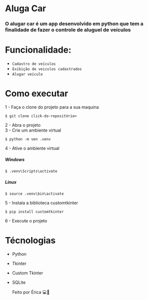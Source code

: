 # Aluga Car 

### O alugar car é um app desenvolvido em python que tem a finalidade de fazer o controle de aluguel de veículos

# Funcionalidade:
- `Cadastro de veículos`
- `Exibição de veiculos cadastrados`
- `Alugar veículo`

# Como executar
1 - Faça o clone do projeto para a sua maquina

```
$ git clone click-do-repositório>
```  
2 - Abra o projeto <br>
3 - Crie um ambiente virtual
```
$ python -m ven .venv
```
4 - Ative o ambiente virtual
##### Windows
```
$ .venv\Scripts\activate
```
##### Linux
```
$ source .venv\bin\activate
```
5 - Instala a biblioteca customtkinter
```
$ pip install customtkinter
```
6 - Execute o projeto <br>

# Técnologias
- Python
- Tkinter
- Custom Tkinter
- SQLite

    Feito por Érica 💻💟

